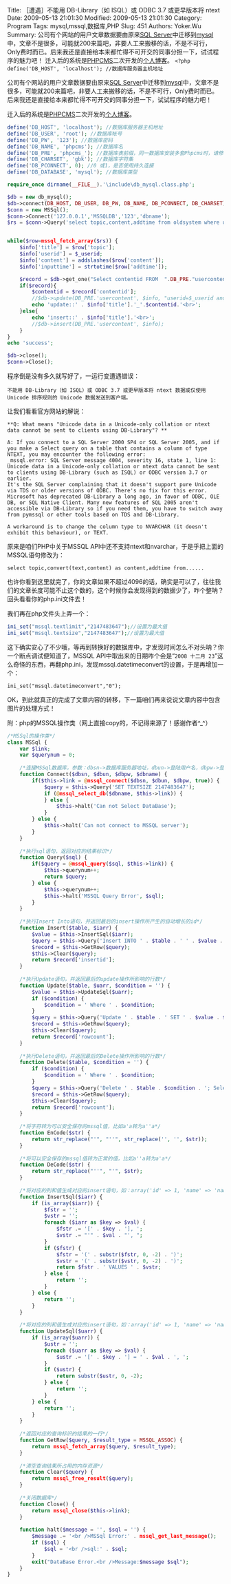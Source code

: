 ﻿Title: ［遭遇］不能用 DB-Library（如 ISQL）或 ODBC 3.7 或更早版本将 ntext
Date: 2009-05-13 21:01:30
Modified: 2009-05-13 21:01:30
Category: Program
Tags: mysql,mssql,数据库,PHP
Slug: 451
Authors: Yoker.Wu
Summary: 
    公司有个网站的用户文章数据要由原来[SQL Server](http://www.google.com/search?hl=zh-CN&q=SQL%20Server&client=pub-9809305251274649)中迁移到[mysql](http://www.mysql.com/)中，文章不是很多，可能就200来篇吧，非要人工来搬移的话，不是不可行，Only费时而已。后来我还是直接给本来都忙得不可开交的同事分担一下，试试程序的魅力吧！
    迁入后的系统是[PHPCMS](http://www.phpcms.cn/)二次开发的[个人博客](http://www.google.com/search?hl=zh-CN&q=%E4%B8%AA%E4%BA%BA%E5%8D%9A%E5%AE%A2&client=pub-9809305251274649)。
    ```
    <?php
    define('DB_HOST', 'localhost'); //数据库服务器主机地址
    ```

公司有个网站的用户文章数据要由原来[SQL Server](http://www.google.com/search?hl=zh-CN&q=SQL%20Server&client=pub-9809305251274649)中迁移到[mysql](http://www.mysql.com/)中，文章不是很多，可能就200来篇吧，非要人工来搬移的话，不是不可行，Only费时而已。后来我还是直接给本来都忙得不可开交的同事分担一下，试试程序的魅力吧！

迁入后的系统是[PHPCMS](http://www.phpcms.cn/)二次开发的[个人博客](http://www.google.com/search?hl=zh-CN&q=%E4%B8%AA%E4%BA%BA%E5%8D%9A%E5%AE%A2&client=pub-9809305251274649)。

```php
define('DB_HOST', 'localhost'); //数据库服务器主机地址
define('DB_USER', 'root'); //数据库帐号
define('DB_PW', '123'); //数据库密码
define('DB_NAME', 'phpcms'); //数据库名
define('DB_PRE', 'phpcms_'); //数据库表前缀，同一数据库安装多套Phpcms时，请修改表前缀
define('DB_CHARSET', 'gbk'); //数据库字符集
define('DB_PCONNECT', 0); //0 或1，是否使用持久连接
define('DB_DATABASE', 'mysql'); //数据库类型

require_once dirname(__FILE__).'\include\db_mysql.class.php';

$db = new db_mysql();
$db->connect(DB_HOST, DB_USER, DB_PW, DB_NAME, DB_PCONNECT, DB_CHARSET);
$conn = new MSSql();
$conn->Connect('127.0.0.1','MSSQLDB','123','dbname');
$rs = $conn->Query('select topic,content,addtime from oldsystem where userid='.$userid);


while($row=mssql_fetch_array($rs)) { 
	$info['title'] = $row['topic'];
	$info['userid'] = $_userid;
	$info['content'] = addslashes($row['content']);
	$info['inputtime'] = strtotime($row['addtime']);

	$record = $db->get_one("Select contentid FROM  ".DB_PRE."usercontent Where userid=$_userid and title='$row[topic]' limit 0,1");
	if($record){
		$contentid = $record['contentid'];
		//$db->update(DB_PRE.'usercontent', $info, "userid=$_userid and contentid=$contentid");
		echo 'update::' . $info['title'].'_'.$contentid.'<br>';
	}else{
		echo 'insert::' . $info['title'].'<br>';
		//$db->insert(DB_PRE.'usercontent', $info);
	}
} 
echo 'success';

$db->close();
$conn->Close();
```

程序倒是没有多久就写好了，一运行变遭遇错误：

    不能用 DB-Library（如 ISQL）或 ODBC 3.7 或更早版本将 ntext 数据或仅使用 Unicode 排序规则的 Unicode 数据发送到客户端。

让我们看看官方网站的解说：

    **Q: What means "Unicode data in a Unicode-only collation or ntext data cannot be sent to clients using DB-Library"? **

    A: If you connect to a SQL Server 2000 SP4 or SQL Server 2005, and if you make a Select query on a table that contains a column of type NTEXT, you may encounter the following error:
    _mssql.error: SQL Server message 4004, severity 16, state 1, line 1:
    Unicode data in a Unicode-only collation or ntext data cannot be sent to clients using DB-Library (such as ISQL) or ODBC version 3.7 or earlier.
    It's the SQL Server complaining that it doesn't support pure Unicode via TDS or older versions of ODBC. There's no fix for this error. Microsoft has deprecated DB-Library a long ago, in favor of ODBC, OLE DB, or SQL Native Client. Many new features of SQL 2005 aren't accessible via DB-Library so if you need them, you have to switch away from pymssql or other tools based on TDS and DB-Library. 

    A workaround is to change the column type to NVARCHAR (it doesn't exhibit this behaviour), or TEXT.

原来是咱们PHP中关于MSSQL API中还不支持ntext和nvarchar，于是乎把上面的MSSQL语句修改为：

    select topic,convert(text,content) as content,addtime from......

也许你看到这里就完了，你的文章如果不超过4096的话，确实是可以了，往往我们的文章长度可能不止这个数的，这个时候你会发现得到的数据少了，咋个整呐？回头看看你的php.ini文件去！

我们再在php文件头上弄一个：

```php
ini_set("mssql.textlimit","2147483647");//设置为最大值
ini_set("mssql.textsize","2147483647");//设置为最大值
```

这下确实安心了不少哦，等再到转换好的数据库中，才发现时间怎么不对头呐？你一个断点调试便知道了，MSSQL API中取出来的日期咋个会是“`2008 十二月 23`”这么奇怪的东西，再翻php.ini，发现mssql.datetimeconvert的设置，于是再增加一个：

```
ini_set("mssql.datetimeconvert","0");
```

OK，到此就真正的完成了文章内容的转移，下一篇咱们再来说说文章内容中包含图片的处理方式！

附：php的MSSQL操作类（网上直接copy的，不记得来源了！感谢作者^_^）

```php
/*MSSql的操作类*/  
class MSSql {   
    var $link;   
    var $querynum = 0;   
  
    /*连接MSSql数据库，参数：dbsn->数据库服务器地址，dbun->登陆用户名，dbpw->登陆密码，dbname->数据库名字*/  
    function Connect($dbsn, $dbun, $dbpw, $dbname) {   
        if($this->link = @mssql_connect($dbsn, $dbun, $dbpw, true)) {   
            $query = $this->Query('SET TEXTSIZE 2147483647');   
            if (@mssql_select_db($dbname, $this->link)) {   
            } else {   
                $this->halt('Can not Select DataBase');   
            }   
        } else {   
            $this->halt('Can not connect to MSSQL server');   
        }   
    }   
  
    /*执行sql语句，返回对应的结果标识*/  
    function Query($sql) {   
        if($query = @mssql_query($sql, $this->link)) {   
            $this->querynum++;   
            return $query;   
        } else {   
            $this->querynum++;   
            $this->halt('MSSQL Query Error', $sql);   
        }   
    }   
  
    /*执行Insert Into语句，并返回最后的insert操作所产生的自动增长的id*/  
    function Insert($table, $iarr) {   
        $value = $this->InsertSql($iarr);   
        $query = $this->Query('Insert INTO ' . $table . ' ' . $value . '; Select SCOPE_IDENTITY() AS [insertid];');   
        $record = $this->GetRow($query);   
        $this->Clear($query);   
        return $record['insertid'];   
    }   
  
    /*执行Update语句，并返回最后的update操作所影响的行数*/  
    function Update($table, $uarr, $condition = '') {   
        $value = $this->UpdateSql($uarr);   
        if ($condition) {   
            $condition = ' Where ' . $condition;   
        }   
        $query = $this->Query('Update ' . $table . ' SET ' . $value . $condition . '; Select @@ROWCOUNT AS [rowcount];');   
        $record = $this->GetRow($query);   
        $this->Clear($query);   
        return $record['rowcount'];   
    }   
  
    /*执行Delete语句，并返回最后的Delete操作所影响的行数*/  
    function Delete($table, $condition = '') {   
        if ($condition) {   
            $condition = ' Where ' . $condition;   
        }   
        $query = $this->Query('Delete ' . $table . $condition . '; Select @@ROWCOUNT AS [rowcount];');   
        $record = $this->GetRow($query);   
        $this->Clear($query);   
        return $record['rowcount'];   
    }   
  
    /*将字符转为可以安全保存的mssql值，比如a'a转为a''a*/  
    function EnCode($str) {   
        return str_replace("'", "''", str_replace('', '', $str));   
    }   
  
    /*将可以安全保存的mssql值转为正常的值，比如a''a转为a'a*/  
    function DeCode($str) {   
        return str_replace("''", "'", $str);   
    }   
  
    /*将对应的列和值生成对应的insert语句，如：array('id' => 1, 'name' => 'name')返回([id], [name]) VALUES (1, 'name')*/  
    function InsertSql($iarr) {   
        if (is_array($iarr)) {   
            $fstr = '';   
            $vstr = '';   
            foreach ($iarr as $key => $val) {   
                $fstr .= '[' . $key . '], ';   
                $vstr .= "'" . $val . "', ";   
            }   
            if ($fstr) {   
                $fstr = '(' . substr($fstr, 0, -2) . ')';   
                $vstr = '(' . substr($vstr, 0, -2) . ')';   
                return $fstr . ' VALUES ' . $vstr;   
            } else {   
                return '';   
            }   
        } else {   
            return '';   
        }   
    }   
  
    /*将对应的列和值生成对应的insert语句，如：array('id' => 1, 'name' => 'name')返回[id] = 1, [name] = 'name'*/  
    function UpdateSql($uarr) {   
        if (is_array($uarr)) {   
            $ustr = '';   
            foreach ($uarr as $key => $val) {   
                $ustr .= '[' . $key . '] = ' . $val . ', ';   
            }   
            if ($ustr) {   
                return substr($ustr, 0, -2);   
            } else {   
                return '';   
            }   
        } else {   
            return '';   
        }   
    }   
  
    /*返回对应的查询标识的结果的一行*/  
    function GetRow($query, $result_type = MSSQL_ASSOC) {   
        return mssql_fetch_array($query, $result_type);   
    }   
  
    /*清空查询结果所占用的内存资源*/  
    function Clear($query) {   
        return mssql_free_result($query);   
    }   
  
    /*关闭数据库*/  
    function Close() {   
        return mssql_close($this->link);   
    }   
  
    function halt($message = '', $sql = '') {   
        $message .= '<br />MSSql Error:' . mssql_get_last_message();   
        if ($sql) {   
            $sql = '<br />sql:' . $sql;   
        }   
        exit("DataBase Error.<br />Message:$message $sql");   
    }   
}
```

